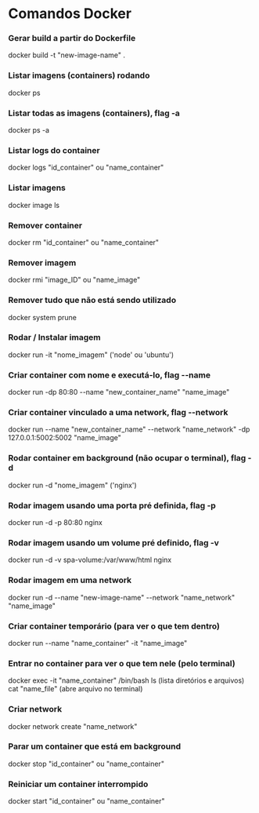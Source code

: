 # Comandos Docker

<!-- BUILD -->

### Gerar build a partir do Dockerfile
docker build -t "new-image-name" .

<!-- LISTAR -->

### Listar imagens (containers) rodando
docker ps

### Listar todas as imagens (containers), flag -a
docker ps -a

### Listar logs do container
docker logs "id_container" ou "name_container"

### Listar imagens
docker image ls

<!-- REMOVER -->

### Remover container
docker rm "id_container" ou "name_container"

### Remover imagem
docker rmi "image_ID" ou "name_image"

### Remover tudo que não está sendo utilizado
docker system prune

<!-- RODAR / CRIAR -->

### Rodar / Instalar imagem
docker run -it "nome_imagem" ('node' ou 'ubuntu')

### Criar container com nome e executá-lo, flag --name
docker run -dp 80:80 --name "new_container_name" "name_image"

### Criar container vinculado a uma network, flag --network
docker run --name "new_container_name" --network "name_network" -dp 127.0.0.1:5002:5002 "name_image"

### Rodar container em background (não ocupar o terminal), flag -d
docker run -d "nome_imagem" ('nginx')

### Rodar imagem usando uma porta pré definida, flag -p
docker run -d -p 80:80 nginx

### Rodar imagem usando um volume pré definido, flag -v
docker run -d -v spa-volume:/var/www/html nginx

### Rodar imagem em uma network
docker run -d --name "new-image-name" --network "name_network" "name_image"

### Criar container temporário (para ver o que tem dentro)
docker run --name "name_container" -it "name_image"
### Entrar no container para ver o que tem nele (pelo terminal)
docker exec -it "name_container" /bin/bash
ls (lista diretórios e arquivos)
cat "name_file" (abre arquivo no terminal)

<!-- CRIAR -->

### Criar network
docker network create "name_network"

<!-- PARAR EXECUÇÃO -->

### Parar um container que está em background
docker stop "id_container" ou "name_container"

<!-- REINICIAR EXECUÇÃO -->

### Reiniciar um container interrompido
docker start "id_container" ou "name_container"